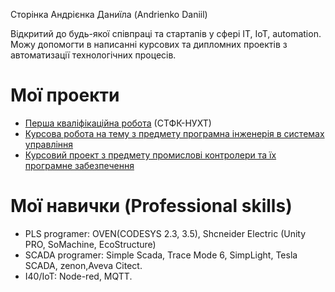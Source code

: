 Сторінка Андрієнка Даниїла (Andrienko Daniil)

Відкритий до будь-якої співпраці та стартапів у сфері IT, IoT, automation.
Можу допомогти в написанні курсових та дипломних проектів з автоматизації технологічних процесів.

# Мої проекти 

- [Перша кваліфікаційна робота](https://github.com/danya-andrienko/My-first-work) (СТФК-НУХТ) 
- [Курсова робота на тему з предмету програмна інженерія в системах управління](https://github.com/danya-andrienko/Kursove-Software-engineering-in-control-systems)
- [Курсовий проект з предмету промислові контролери та їх програмне забезпечення](https://github.com/danya-andrienko/Project-Industrial-controllers-and-their-software)

# Мої навички (Professional skills) 
- PLS programer: OVEN(CODESYS 2.3, 3.5), Shcneider Electric (Unity PRO, SoMachine, EcoStructure)
- SCADA programer: Simple Scada, Trace Mode 6, SimpLight, Tesla SCADA, zenon,Aveva Citect.
- I40/IoT: Node-red, MQTT.

